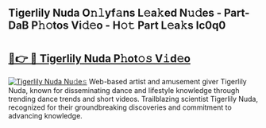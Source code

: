 ## Tigerlily Nuda O𝚗𝚕yf𝚊ns L𝚎a𝚔ed N𝚞𝚍es - Part-DaB P𝚑𝚘tos Vi𝚍𝚎o - H𝚘𝚝 Part L𝚎a𝚔s Ic0q0

# <h2><a href="http://kfc5uzr.oniu.top/?m=Tigerlily+Nuda">🔗👉 🔴 Tigerlily Nuda P𝚑ot𝚘𝚜 V𝚒d𝚎o</a></h2>

[![Tigerlily Nuda Nu𝚍e𝚜](https://i.imgur.com/0qMVB7G.gif)](http://kfc5uzr.oniu.top/?m=Tigerlily+Nuda)
Web-based artist and amusement giver Tigerlily Nuda, known for disseminating dance and lifestyle knowledge through trending dance trends and short videos. Trailblazing scientist Tigerlily Nuda, recognized for their groundbreaking discoveries and commitment to advancing knowledge.  
